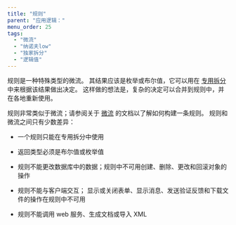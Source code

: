 ```yaml
---
title: "规则"
parent: "应用逻辑："
menu_order: 25
tags:
  - "微流"
  - "纳诺夫low"
  - "独家拆分"
  - "逻辑值"
---
```


规则是一种特殊类型的微流。 其结果应该是枚举或布尔值，它可以用在 [专用拆分](exclusive-split) 中来根据该结果做出决定。 这样做的想法是，复杂的决定可以合并到规则中，并在各地重新使用。

规则非常类似于微流；请参阅关于 [微流](microflows) 的文档以了解如何构建一条规则。 规则和微流之间只有少数差异：

*   一个规则只能在专用拆分中使用

*   返回类型必须是布尔值或枚举值

*   规则不能更改数据库中的数据；规则中不可用创建、删除、更改和回滚对象的操作

*   规则不能与客户端交互； 显示或关闭表单、显示消息、发送验证反馈和下载文件的操作在规则中不可用

*   规则不能调用 web 服务、生成文档或导入 XML
